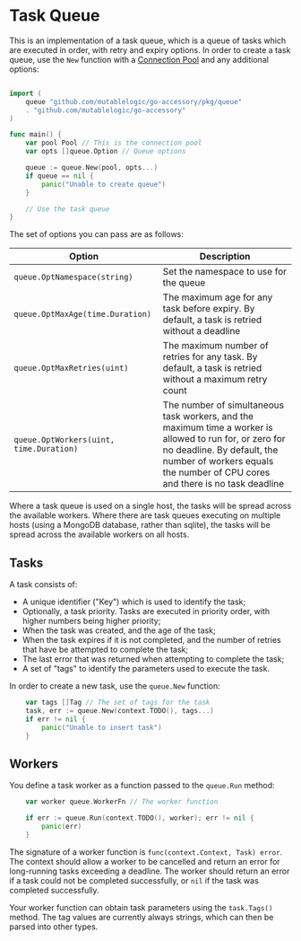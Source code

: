 
# Task Queue

This is an implementation of a task queue, which is a queue of tasks which are executed in order, with retry and expiry options. In order to create a task queue, use the `New` function with a [Connection Pool](../pool) and any additional options:

```go

import (
    queue "github.com/mutablelogic/go-accessory/pkg/queue"
    . "github.com/mutablelogic/go-accessory"
)

func main() {
    var pool Pool // This is the connection pool
    var opts []queue.Option // Queue options

    queue := queue.New(pool, opts...)
    if queue == nil {
        panic("Unable to create queue")
    }

    // Use the task queue
}
```

The set of options you can pass are as follows:

| Option | Description |
|--------|-------------|
| `queue.OptNamespace(string)` | Set the namespace to use for the queue |
| `queue.OptMaxAge(time.Duration)` | The maximum age for any task before expiry. By default, a task is retried without a deadline |
| `queue.OptMaxRetries(uint)` | The maximum number of retries for any task. By default, a task is retried without a maximum retry count |
| `queue.OptWorkers(uint, time.Duration)` | The number of simultaneous task workers, and the maximum time a worker is allowed to run for, or zero for no deadline. By default, the number of workers equals the number of CPU cores and there is no task deadline |

Where a task queue is used on a single host, the tasks will be spread across the available workers. Where there are task queues executing on multiple hosts (using a MongoDB database, rather than sqlite), the tasks will be spread across the available workers on all hosts.

## Tasks

A task consists of:

  * A unique identifier ("Key") which is used to identify the task;
  * Optionally, a task priority. Tasks are executed in priority order, with
    higher numbers being higher priority;
  * When the task was created, and the age of the task;
  * When the task expires if it is not completed, and the number of retries
    that have be attempted to complete the task;
  * The last error that was returned when attempting to complete the task;
  * A set of "tags" to identify the parameters used to execute the task.

In order to create a new task, use the `queue.New` function:

```go
    var tags []Tag // The set of tags for the task
    task, err := queue.New(context.TODO(), tags...)
    if err != nil {
        panic("Unable to insert task")
    }
```

## Workers

You define a task worker as a function passed to the `queue.Run` method:

```go
    var worker queue.WorkerFn // The worker function

    if err := queue.Run(context.TODO(), worker); err != nil {
        panic(err)
    }
```

The signature of a worker function is `func(context.Context, Task) error`. The context should allow a worker to be cancelled and return an error for long-running tasks exceeding a deadline. The worker should return an error if a task could not be completed successfully, or `nil` if the task was completed successfully.

Your worker function can obtain task parameters using the `task.Tags()` method. The tag values are currently always strings, which can then be parsed into other types.

